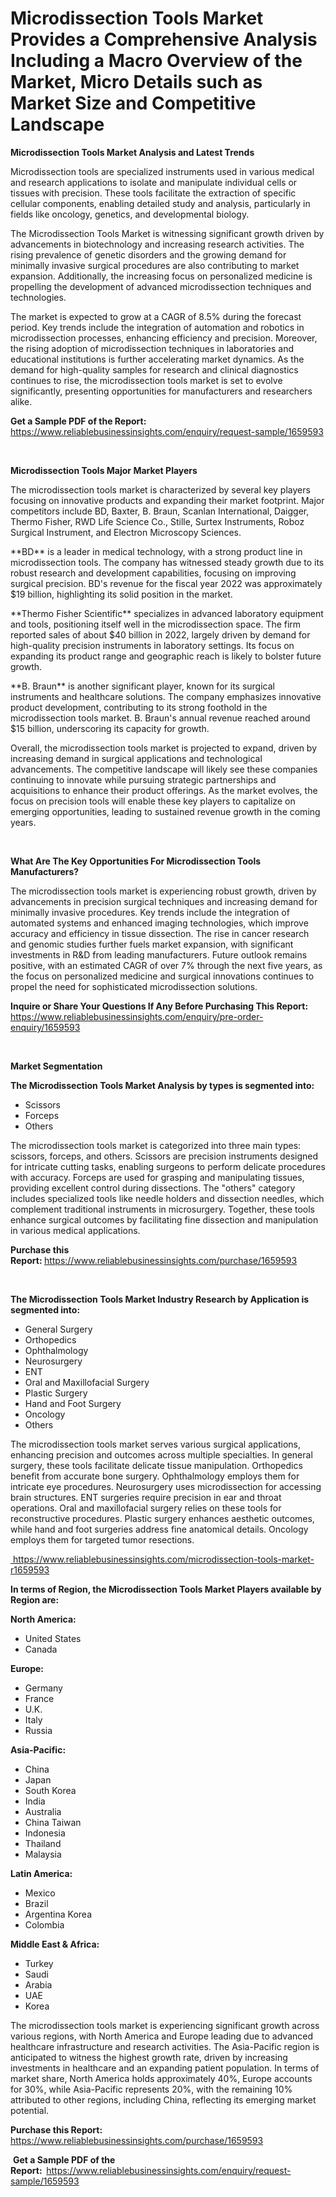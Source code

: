 <p><h1>Microdissection Tools Market Provides a Comprehensive Analysis Including a Macro Overview of the Market, Micro Details such as Market Size and Competitive Landscape</h1></p><p><strong>Microdissection Tools Market Analysis and Latest Trends</strong></p>
<p><p>Microdissection tools are specialized instruments used in various medical and research applications to isolate and manipulate individual cells or tissues with precision. These tools facilitate the extraction of specific cellular components, enabling detailed study and analysis, particularly in fields like oncology, genetics, and developmental biology. </p><p>The Microdissection Tools Market is witnessing significant growth driven by advancements in biotechnology and increasing research activities. The rising prevalence of genetic disorders and the growing demand for minimally invasive surgical procedures are also contributing to market expansion. Additionally, the increasing focus on personalized medicine is propelling the development of advanced microdissection techniques and technologies.</p><p>The market is expected to grow at a CAGR of 8.5% during the forecast period. Key trends include the integration of automation and robotics in microdissection processes, enhancing efficiency and precision. Moreover, the rising adoption of microdissection techniques in laboratories and educational institutions is further accelerating market dynamics. As the demand for high-quality samples for research and clinical diagnostics continues to rise, the microdissection tools market is set to evolve significantly, presenting opportunities for manufacturers and researchers alike.</p></p>
<p><strong>Get a Sample PDF of the Report:&nbsp;</strong> <a href="https://www.reliablebusinessinsights.com/enquiry/request-sample/1659593?utm_campaign=3298&utm_medium=2&utm_source=Github&utm_content=ia&utm_term=13042025&utm_id=microdissection-tools">https://www.reliablebusinessinsights.com/enquiry/request-sample/1659593</a></p>
<p>&nbsp;</p>
<p><strong>Microdissection Tools Major Market Players</strong></p>
<p><p>The microdissection tools market is characterized by several key players focusing on innovative products and expanding their market footprint. Major competitors include BD, Baxter, B. Braun, Scanlan International, Daigger, Thermo Fisher, RWD Life Science Co., Stille, Surtex Instruments, Roboz Surgical Instrument, and Electron Microscopy Sciences.</p><p>**BD** is a leader in medical technology, with a strong product line in microdissection tools. The company has witnessed steady growth due to its robust research and development capabilities, focusing on improving surgical precision. BD's revenue for the fiscal year 2022 was approximately $19 billion, highlighting its solid position in the market.</p><p>**Thermo Fisher Scientific** specializes in advanced laboratory equipment and tools, positioning itself well in the microdissection space. The firm reported sales of about $40 billion in 2022, largely driven by demand for high-quality precision instruments in laboratory settings. Its focus on expanding its product range and geographic reach is likely to bolster future growth.</p><p>**B. Braun** is another significant player, known for its surgical instruments and healthcare solutions. The company emphasizes innovative product development, contributing to its strong foothold in the microdissection tools market. B. Braun's annual revenue reached around $15 billion, underscoring its capacity for growth.</p><p>Overall, the microdissection tools market is projected to expand, driven by increasing demand in surgical applications and technological advancements. The competitive landscape will likely see these companies continuing to innovate while pursuing strategic partnerships and acquisitions to enhance their product offerings. As the market evolves, the focus on precision tools will enable these key players to capitalize on emerging opportunities, leading to sustained revenue growth in the coming years.</p></p>
<p>&nbsp;</p>
<p><strong>What Are The Key Opportunities For Microdissection Tools Manufacturers?</strong></p>
<p><p>The microdissection tools market is experiencing robust growth, driven by advancements in precision surgical techniques and increasing demand for minimally invasive procedures. Key trends include the integration of automated systems and enhanced imaging technologies, which improve accuracy and efficiency in tissue dissection. The rise in cancer research and genomic studies further fuels market expansion, with significant investments in R&D from leading manufacturers. Future outlook remains positive, with an estimated CAGR of over 7% through the next five years, as the focus on personalized medicine and surgical innovations continues to propel the need for sophisticated microdissection solutions.</p></p>
<p><strong>Inquire or Share Your Questions If Any Before Purchasing This Report:</strong> <a href="https://www.reliablebusinessinsights.com/enquiry/pre-order-enquiry/1659593?utm_campaign=3298&utm_medium=2&utm_source=Github&utm_content=ia&utm_term=13042025&utm_id=microdissection-tools">https://www.reliablebusinessinsights.com/enquiry/pre-order-enquiry/1659593</a></p>
<p>&nbsp;</p>
<p><strong>Market Segmentation</strong></p>
<p><strong>The Microdissection Tools Market Analysis by types is segmented into:</strong></p>
<p><ul><li>Scissors</li><li>Forceps</li><li>Others</li></ul></p>
<p><p>The microdissection tools market is categorized into three main types: scissors, forceps, and others. Scissors are precision instruments designed for intricate cutting tasks, enabling surgeons to perform delicate procedures with accuracy. Forceps are used for grasping and manipulating tissues, providing excellent control during dissections. The "others" category includes specialized tools like needle holders and dissection needles, which complement traditional instruments in microsurgery. Together, these tools enhance surgical outcomes by facilitating fine dissection and manipulation in various medical applications.</p></p>
<p><strong>Purchase this Report:&nbsp;</strong><a href="https://www.reliablebusinessinsights.com/purchase/1659593?utm_campaign=3298&utm_medium=2&utm_source=Github&utm_content=ia&utm_term=13042025&utm_id=microdissection-tools">https://www.reliablebusinessinsights.com/purchase/1659593</a></p>
<p>&nbsp;</p>
<p><strong>The Microdissection Tools Market Industry Research by Application is segmented into:</strong></p>
<p><ul><li>General Surgery</li><li>Orthopedics</li><li>Ophthalmology</li><li>Neurosurgery</li><li>ENT</li><li>Oral and Maxillofacial Surgery</li><li>Plastic Surgery</li><li>Hand and Foot Surgery</li><li>Oncology</li><li>Others</li></ul></p>
<p><p>The microdissection tools market serves various surgical applications, enhancing precision and outcomes across multiple specialties. In general surgery, these tools facilitate delicate tissue manipulation. Orthopedics benefit from accurate bone surgery. Ophthalmology employs them for intricate eye procedures. Neurosurgery uses microdissection for accessing brain structures. ENT surgeries require precision in ear and throat operations. Oral and maxillofacial surgery relies on these tools for reconstructive procedures. Plastic surgery enhances aesthetic outcomes, while hand and foot surgeries address fine anatomical details. Oncology employs them for targeted tumor resections.</p></p>
<p><a href="https://www.reliablebusinessinsights.com/microdissection-tools-market-r1659593?utm_campaign=3298&utm_medium=2&utm_source=Github&utm_content=ia&utm_term=13042025&utm_id=microdissection-tools">&nbsp;https://www.reliablebusinessinsights.com/microdissection-tools-market-r1659593</a></p>
<p><strong>In terms of Region, the Microdissection Tools Market Players available by Region are:</strong></p>
<p>
    <p> <strong> North America: </strong>
        <ul>
            <li>United States</li>
            <li>Canada</li>
        </ul>
        </p> 
    <p> <strong> Europe: </strong>
        <ul>
            <li>Germany</li>
            <li>France</li>
            <li>U.K.</li>
            <li>Italy</li>
            <li>Russia</li>
        </ul>
        </p> 
    <p> <strong> Asia-Pacific: </strong>
        <ul>
            <li>China</li>
            <li>Japan</li>
            <li>South Korea</li>
            <li>India</li>
            <li>Australia</li>
            <li>China Taiwan</li>
            <li>Indonesia</li>
            <li>Thailand</li>
            <li>Malaysia</li>
        </ul>
        </p> 
    <p> <strong> Latin America: </strong>
        <ul>
            <li>Mexico</li>
            <li>Brazil</li>
            <li>Argentina Korea</li>
            <li>Colombia</li>
        </ul>
        </p> 
    <p> <strong> Middle East & Africa: </strong>
        <ul>
            <li>Turkey</li>
            <li>Saudi</li>
            <li>Arabia</li>
            <li>UAE</li>
            <li>Korea</li>
        </ul>
    </p>
    </p>
<p><p>The microdissection tools market is experiencing significant growth across various regions, with North America and Europe leading due to advanced healthcare infrastructure and research activities. The Asia-Pacific region is anticipated to witness the highest growth rate, driven by increasing investments in healthcare and an expanding patient population. In terms of market share, North America holds approximately 40%, Europe accounts for 30%, while Asia-Pacific represents 20%, with the remaining 10% attributed to other regions, including China, reflecting its emerging market potential.</p></p>
<p><strong>Purchase this Report: </strong><a href="https://www.reliablebusinessinsights.com/purchase/1659593?utm_campaign=3298&utm_medium=2&utm_source=Github&utm_content=ia&utm_term=13042025&utm_id=microdissection-tools">https://www.reliablebusinessinsights.com/purchase/1659593</a></p>
<p>&nbsp;<strong>Get a Sample PDF of the Report:&nbsp;&nbsp;</strong><a href="https://www.reliablebusinessinsights.com/enquiry/request-sample/1659593?utm_campaign=3298&utm_medium=2&utm_source=Github&utm_content=ia&utm_term=13042025&utm_id=microdissection-tools">https://www.reliablebusinessinsights.com/enquiry/request-sample/1659593</a></p>
<p><strong></strong></p>
<p><p></p><p></p><p></p></p>